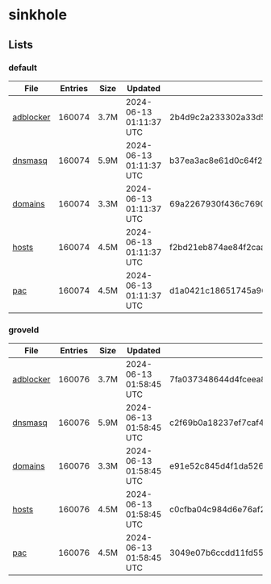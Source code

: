 # sinkhole

## Lists

### default

|File|Entries|Size|Updated|Hash|
|-|-|-|-|-|
|[adblocker](https://raw.githubusercontent.com/groveld/sinkhole/lists/default/adblocker.txt)|160074|3.7M|2024-06-13 01:11:37 UTC|2b4d9c2a233302a33d55053543b6c2ad1315732416260ea9613ad419de285f04|
|[dnsmasq](https://raw.githubusercontent.com/groveld/sinkhole/lists/default/dnsmasq.txt)|160074|5.9M|2024-06-13 01:11:37 UTC|b37ea3ac8e61d0c64f2eeea6a1943f2f53e22bbd632213ca5b327a758a65f1cc|
|[domains](https://raw.githubusercontent.com/groveld/sinkhole/lists/default/domains.txt)|160074|3.3M|2024-06-13 01:11:37 UTC|69a2267930f436c76901bce0644b82497991416b82acc5bf76e84a7e5b85ce90|
|[hosts](https://raw.githubusercontent.com/groveld/sinkhole/lists/default/hosts.txt)|160074|4.5M|2024-06-13 01:11:37 UTC|f2bd21eb874ae84f2caa04a63d4a10e41d8513376324e763ebe1df08d9f38c82|
|[pac](https://raw.githubusercontent.com/groveld/sinkhole/lists/default/pac.txt)|160074|4.5M|2024-06-13 01:11:37 UTC|d1a0421c18651745a96dcdc040d018a254614d3c833e7a78c84a4570b16c60b0|

### groveld

|File|Entries|Size|Updated|Hash|
|-|-|-|-|-|
|[adblocker](https://raw.githubusercontent.com/groveld/sinkhole/lists/groveld/adblocker.txt)|160076|3.7M|2024-06-13 01:58:45 UTC|7fa037348644d4fceea82e887dc2d980b3989433f0b6aed25c65fd237c7c12fa|
|[dnsmasq](https://raw.githubusercontent.com/groveld/sinkhole/lists/groveld/dnsmasq.txt)|160076|5.9M|2024-06-13 01:58:45 UTC|c2f69b0a18237ef7caf435d933922ca463449189c1bb4afaa8141a16227c1948|
|[domains](https://raw.githubusercontent.com/groveld/sinkhole/lists/groveld/domains.txt)|160076|3.3M|2024-06-13 01:58:45 UTC|e91e52c845d4f1da526b5b81fa07641ebc6bfcae5a8b6621624114cb58120e16|
|[hosts](https://raw.githubusercontent.com/groveld/sinkhole/lists/groveld/hosts.txt)|160076|4.5M|2024-06-13 01:58:45 UTC|c0cfba04c984d6e76af28ec1c94133366dea7eb887f8e3280267c0615270ac02|
|[pac](https://raw.githubusercontent.com/groveld/sinkhole/lists/groveld/pac.txt)|160076|4.5M|2024-06-13 01:58:45 UTC|3049e07b6ccdd11fd5505634f5c3bc304629e87fa99d91f8006f30bcf38a98a2|
